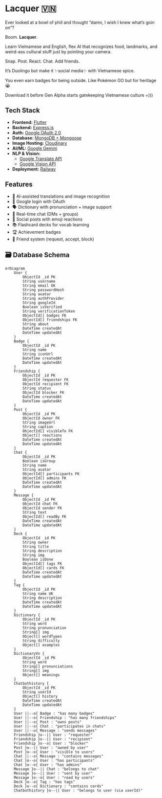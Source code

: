 # Lacquer 🇻🇳
Ever looked at a bowl of phở and thought “damn, I wish I knew what’s goin on”?

Boom. **Lacquer**.

Learn Vietnamese and English, flex AI that recognizes food, landmarks, and weird-ass cultural stuff just by pointing your camera.

Snap. Post. React. Chat. Add friends.

It’s Duolingo but make it ✨social media✨ with Vietnamese spice.

You even earn badges for being outside. Like Pokémon GO but for heritage 😭

Download it before Gen Alpha starts gatekeeping Vietnamese culture =)))
## Tech Stack

- **Frontend:** [Flutter](https://flutter.dev)  
- **Backend:** [Express.js](https://expressjs.com)  
- **Auth:** [Google OAuth 2.0](https://developers.google.com/identity)  
- **Database:** [MongoDB + Mongoose](https://mongoosejs.com)  
- **Image Hosting:** [Cloudinary](https://cloudinary.com)  
- **AI/ML:** [Google Gemini](https://deepmind.google/technologies/gemini/)  
- **NLP & Vision:**  
  - [Google Translate API](https://cloud.google.com/translate)  
  - [Google Vision API](https://cloud.google.com/vision)  
- **Deployment:** [Railway](https://railway.app)

## Features

- 🧠 AI-assisted translations and image recognition  
- 🔐 Google login with OAuth  
- 🗣 Dictionary with pronunciation + image support  
- 💬 Real-time chat (DMs + groups)  
- 📸 Social posts with emoji reactions  
- 📚 Flashcard decks for vocab learning  
- 🏆 Achievement badges  
- 🤝 Friend system (request, accept, block)

## 🗃 Database Schema

```mermaid
erDiagram
    User {
        ObjectId _id PK
        String username
        String email UK
        String passwordHash
        String avatar
        String authProvider
        String googleId
        Boolean isVerified
        String verificationToken
        ObjectId[] badges FK
        ObjectId[] friendships FK
        String about
        DateTime createdAt
        DateTime updatedAt
    }
    Badge {
        ObjectId _id PK
        String name
        String iconUrl
        DateTime createdAt
        DateTime updatedAt
    }
    Friendship {
        ObjectId _id PK
        ObjectId requester FK
        ObjectId recipient FK
        String status
        ObjectId blocker FK
        DateTime createdAt
        DateTime updatedAt
    }
    Post {
        ObjectId _id PK
        ObjectId owner FK
        String imageUrl
        String caption
        ObjectId[] visibleTo FK
        Object[] reactions
        DateTime createdAt
        DateTime updatedAt
    }
    Chat {
        ObjectId _id PK
        Boolean isGroup
        String name
        String avatar
        ObjectId[] participants FK
        ObjectId[] admins FK
        DateTime createdAt
        DateTime updatedAt
    }
    Message {
        ObjectId _id PK
        ObjectId chat FK
        ObjectId sender FK
        String text
        ObjectId[] readBy FK
        DateTime createdAt
        DateTime updatedAt
    }
    Deck {
        ObjectId _id PK
        String owner
        String title
        String description
        String img
        Boolean isDone
        ObjectId[] tags FK
        ObjectId[] cards FK
        DateTime createdAt
        DateTime updatedAt
    }
    Tag {
        ObjectId _id PK
        String name UK
        String description
        DateTime createdAt
        DateTime updatedAt
    }
    Dictionary {
        ObjectId _id PK
        String word
        String pronunciation
        String[] img
        Object[] wordTypes
        String difficulty
        Object[] examples
    }
    DictionaryVn {
        ObjectId _id PK
        String word
        String[] pronunciations
        String[] img
        Object[] meanings
    }
    Chatbothistory {
        ObjectId _id PK
        String userId
        Object[] history
        DateTime createdAt
        DateTime updatedAt
    }
    User ||--o{ Badge : "has many badges"
    User ||--o{ Friendship : "has many friendships"
    User ||--o{ Post : "owns posts"
    User ||--o{ Chat : "participates in chats"
    User ||--o{ Message : "sends messages"
    Friendship }o--|| User : "requester"
    Friendship }o--|| User : "recipient"
    Friendship }o--o| User : "blocker"
    Post }o--|| User : "owned by user"
    Post }o--o{ User : "visible to users"
    Chat ||--o{ Message : "contains messages"
    Chat }o--o{ User : "has participants"
    Chat }o--o{ User : "has admins"
    Message }o--|| Chat : "belongs to chat"
    Message }o--|| User : "sent by user"
    Message }o--o{ User : "read by users"
    Deck }o--o{ Tag : "has tags"
    Deck }o--o{ Dictionary : "contains cards"
    Chatbothistory }o--|| User : "belongs to user (via userId)"

```

